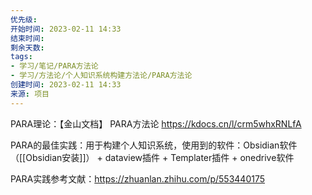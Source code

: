```yaml
---
优先级: 
开始时间: 2023-02-11 14:33
结束时间: 
剩余天数: 
tags:
- 学习/笔记/PARA方法论
- 学习/方法论/个人知识系统构建方法论/PARA方法论
创建时间: 2023-02-11 14:33
来源: 项目
---
```



PARA理论：【金山文档】 PARA方法论
 https://kdocs.cn/l/crm5whxRNLfA
 
PARA的最佳实践：用于构建个人知识系统，使用到的软件：Obsidian软件（[[Obsidian安装]]） + dataview插件 + Templater插件 + onedrive软件

PARA实践参考文献：https://zhuanlan.zhihu.com/p/553440175